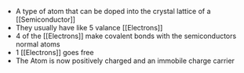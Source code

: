- A type of atom that can be doped into the crystal lattice of a [[Semiconductor]]
- They usually have like 5 valance [[Electrons]]
- 4 of the [[Electrons]] make covalent bonds with the semiconductors normal atoms
- 1 [[Electrons]]  goes free
- The Atom is now positively charged and an immobile charge carrier